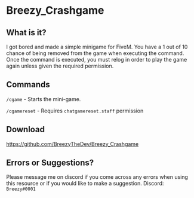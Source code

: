 # Breezy_Crashgame

## What is it?

I got bored and made a simple minigame for FiveM. You have a 1 out of 10 chance of being removed from the game when executing the command. Once the command is executed, you must relog in order to play the game again unless given the required permission.

## Commands

`/cgame` - Starts the mini-game.

`/cgamereset` - Requires `chatgamereset.staff` permission

## Download
https://github.com/BreezyTheDev/Breezy_Crashgame

## Errors or Suggestions?
Please message me on discord if you come across any errors when using this resource or if you would like to make a suggestion.
Discord: `Breezy#0001`


